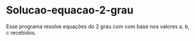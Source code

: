 # Solucao-equacao-2-grau
Esse programa resolve equações do 2 grau com com base nos valores a, b, c recebidos.
